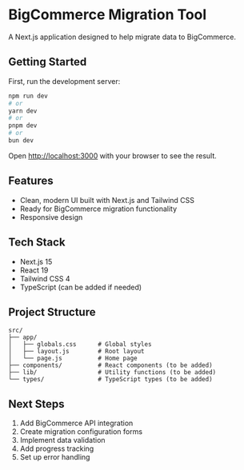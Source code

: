 # BigCommerce Migration Tool

A Next.js application designed to help migrate data to BigCommerce.

## Getting Started

First, run the development server:

```bash
npm run dev
# or
yarn dev
# or
pnpm dev
# or
bun dev
```

Open [http://localhost:3000](http://localhost:3000) with your browser to see the result.

## Features

- Clean, modern UI built with Next.js and Tailwind CSS
- Ready for BigCommerce migration functionality
- Responsive design

## Tech Stack

- Next.js 15
- React 19
- Tailwind CSS 4
- TypeScript (can be added if needed)

## Project Structure

```
src/
├── app/
│   ├── globals.css      # Global styles
│   ├── layout.js        # Root layout
│   └── page.js          # Home page
├── components/          # React components (to be added)
├── lib/                 # Utility functions (to be added)
└── types/               # TypeScript types (to be added)
```

## Next Steps

1. Add BigCommerce API integration
2. Create migration configuration forms
3. Implement data validation
4. Add progress tracking
5. Set up error handling
